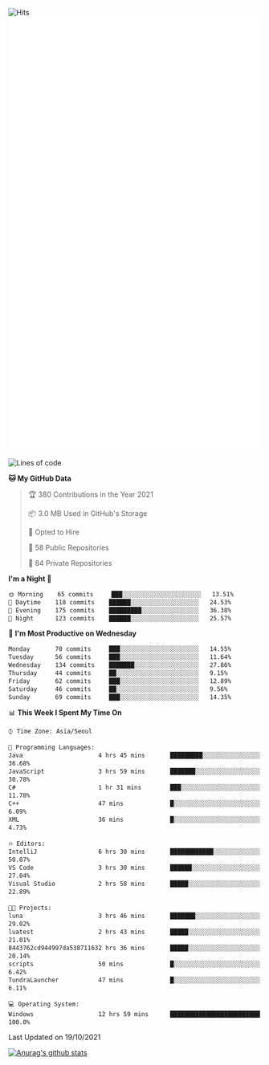 ![Hits](https://hits.seeyoufarm.com/api/count/incr/badge.svg?url=https%3A%2F%2Fgithub.com%2Fkokose1234&count_bg=%2379C83D&title_bg=%23555555&icon=apple.svg&icon_color=%23E7E7E7&title=hits&edge_flat=false)
<br/>
![Metrics](https://github.com/kokose1234/kokose1234/blob/main/github-metrics.svg)

<!--START_SECTION:waka-->
![Lines of code](https://img.shields.io/badge/From%20Hello%20World%20I%27ve%20Written-11.7%20million%20lines%20of%20code-blue)

**🐱 My GitHub Data** 

> 🏆 380 Contributions in the Year 2021
 > 
> 📦 3.0 MB Used in GitHub's Storage 
 > 
> 💼 Opted to Hire
 > 
> 📜 58 Public Repositories 
 > 
> 🔑 84 Private Repositories  
 > 
**I'm a Night 🦉** 

```text
🌞 Morning    65 commits     ███░░░░░░░░░░░░░░░░░░░░░░   13.51% 
🌆 Daytime    118 commits    ██████░░░░░░░░░░░░░░░░░░░   24.53% 
🌃 Evening    175 commits    █████████░░░░░░░░░░░░░░░░   36.38% 
🌙 Night      123 commits    ██████░░░░░░░░░░░░░░░░░░░   25.57%

```
📅 **I'm Most Productive on Wednesday** 

```text
Monday       70 commits     ███░░░░░░░░░░░░░░░░░░░░░░   14.55% 
Tuesday      56 commits     ███░░░░░░░░░░░░░░░░░░░░░░   11.64% 
Wednesday    134 commits    ███████░░░░░░░░░░░░░░░░░░   27.86% 
Thursday     44 commits     ██░░░░░░░░░░░░░░░░░░░░░░░   9.15% 
Friday       62 commits     ███░░░░░░░░░░░░░░░░░░░░░░   12.89% 
Saturday     46 commits     ██░░░░░░░░░░░░░░░░░░░░░░░   9.56% 
Sunday       69 commits     ███░░░░░░░░░░░░░░░░░░░░░░   14.35%

```


📊 **This Week I Spent My Time On** 

```text
⌚︎ Time Zone: Asia/Seoul

💬 Programming Languages: 
Java                     4 hrs 45 mins       █████████░░░░░░░░░░░░░░░░   36.68% 
JavaScript               3 hrs 59 mins       ███████░░░░░░░░░░░░░░░░░░   30.78% 
C#                       1 hr 31 mins        ███░░░░░░░░░░░░░░░░░░░░░░   11.78% 
C++                      47 mins             █░░░░░░░░░░░░░░░░░░░░░░░░   6.09% 
XML                      36 mins             █░░░░░░░░░░░░░░░░░░░░░░░░   4.73%

🔥 Editors: 
IntelliJ                 6 hrs 30 mins       ████████████░░░░░░░░░░░░░   50.07% 
VS Code                  3 hrs 30 mins       ██████░░░░░░░░░░░░░░░░░░░   27.04% 
Visual Studio            2 hrs 58 mins       █████░░░░░░░░░░░░░░░░░░░░   22.89%

🐱‍💻 Projects: 
luna                     3 hrs 46 mins       ███████░░░░░░░░░░░░░░░░░░   29.02% 
luatest                  2 hrs 43 mins       █████░░░░░░░░░░░░░░░░░░░░   21.01% 
8443762cd944997da538711632 hrs 36 mins       █████░░░░░░░░░░░░░░░░░░░░   20.14% 
scripts                  50 mins             █░░░░░░░░░░░░░░░░░░░░░░░░   6.42% 
TundraLauncher           47 mins             █░░░░░░░░░░░░░░░░░░░░░░░░   6.11%

💻 Operating System: 
Windows                  12 hrs 59 mins      █████████████████████████   100.0%

```


 Last Updated on 19/10/2021
<!--END_SECTION:waka-->

[![Anurag's github stats](https://github-readme-stats.vercel.app/api?username=kokose1234&theme=dracula)](https://github.com/anuraghazra/github-readme-stats)



	
